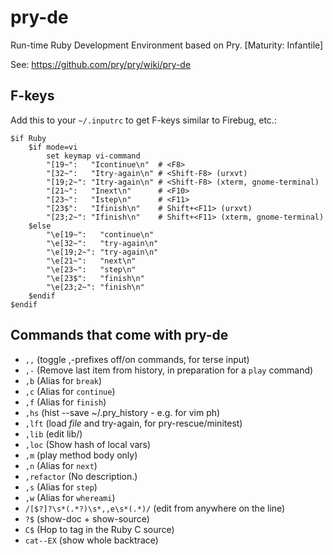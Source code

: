 # pry-de

Run-time Ruby Development Environment based on Pry. [Maturity: Infantile]

See: https://github.com/pry/pry/wiki/pry-de

## F-keys

Add this to your `~/.inputrc` to get F-keys similar to Firebug, etc.:

    $if Ruby
        $if mode=vi
            set keymap vi-command
            "[19~":   "Icontinue\n"  # <F8>
            "[32~":   "Itry-again\n" # <Shift-F8> (urxvt)
            "[19;2~": "Itry-again\n" # <Shift-F8> (xterm, gnome-terminal)
            "[21~":   "Inext\n"      # <F10>
            "[23~":   "Istep\n"      # <F11>
            "[23$":   "Ifinish\n"    # Shift+<F11> (urxvt)
            "[23;2~": "Ifinish\n"    # Shift+<F11> (xterm, gnome-terminal)
        $else
            "\e[19~":   "continue\n"
            "\e[32~":   "try-again\n"
            "\e[19;2~": "try-again\n"
            "\e[21~":   "next\n"
            "\e[23~":   "step\n"
            "\e[23$":   "finish\n"
            "\e[23;2~": "finish\n"
        $endif
    $endif

## Commands that come with pry-de

 - `,,` (toggle ,-prefixes off/on commands, for terse input)
 - `,-` (Remove last item from history, in preparation for a `play` command)
 - `,b` (Alias for `break`)
 - `,c` (Alias for `continue`)
 - `,f` (Alias for `finish`)
 - `,hs` (hist --save ~/.pry_history - e.g. for vim <leader>ph)
 - `,lft` (load _file_ and try-again, for pry-rescue/minitest)
 - `,lib` (edit lib/)
 - `,loc` (Show hash of local vars)
 - `,m` (play method body only)
 - `,n` (Alias for `next`)
 - `,refactor` (No description.)
 - `,s` (Alias for `step`)
 - `,w` (Alias for `whereami`)
 - `/[$?]?\s*(.*?)\s*,,e\s*(.*)/` (edit from anywhere on the line)
 - `?$` (show-doc + show-source)
 - `C$` (Hop to tag in the Ruby C source)
 - `cat--EX` (show whole backtrace)


